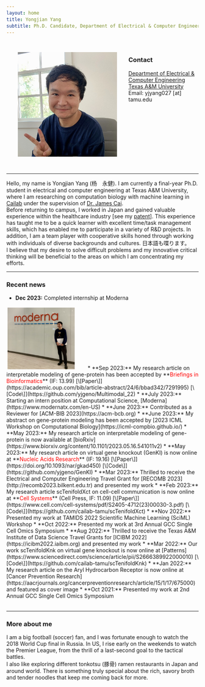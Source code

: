 ```yaml
---
layout: home
title: Yongjian Yang
subtitle: Ph.D. Candidate, Department of Electrical & Computer Engineering, Texas A&M University
---
```


<style>
  img {
    margin: 30px;
  }
</style>
<img align="left" src="assets/img/image.jpeg" alt="yjgeno" width=260>
<br>

### Contact <br>
[Department of Electrical & Computer Engineering](https://engineering.tamu.edu/electrical) <br>
[Texas A&M University](http://www.tamu.edu) <br>
Email: yjyang027 [at] tamu.edu <br>
<br clear="left"/>
<hr>

<!-- ### My 101 -->
Hello, my name is Yongjian Yang (杨　永健). I am currently a final-year Ph.D. student in electrical and computer engineering at Texas A&M University, where I am researching on computation biology with machine learning in [Cailab](https://cailab-tamu.github.io) under the supervision of [Dr. James Cai](https://engineering.tamu.edu/electrical/profiles/james-cai.html). <br>
Before returning to campus, I worked in Japan and gained valuable experience within the healthcare industry [see my [patent](https://patents.google.com/patent/US11511246B2/en)]. This experience has taught me to be a quick learner with excellent time/task management skills, which has enabled me to participate in a variety of R&D projects. In addition, I am a team player with cooperative skills honed through working with individuals of diverse backgrounds and cultures. 日本語も喋ります。<br>
I believe that my desire to solve difficult problems and my innovative critical thinking will be beneficial to the areas on which I am concentrating my efforts.
<br>
<hr>

### Recent news
* **Dec 2023:** Completed internship at Moderna <br>
<img src="assets/img/mymoderna.jpg" alt="Moderna Internship Snapshot" style="max-width: 35%; margin-top: 3px; margin-bottom: 2px; margin-left: 3px">
* **Sep 2023:** My research article on interpretable modeling of gene-protein has been accepted by **<span style="color:red;">Briefings in Bioinformatics</span>** (IF: 13.99) [\[Paper\]](https://academic.oup.com/bib/article-abstract/24/6/bbad342/7291995) [\[Code\]](https://github.com/yjgeno/Multimodal_22)
* **July 2023:** Starting an intern position at Computational Science, [Moderna](https://www.modernatx.com/en-US)
* **June 2023:** Contributed as a Reviewer for [ACM-BIB 2023](https://acm-bcb.org)
* **June 2023:** My abstract on gene-protein modeling has been accepted by [2023 ICML Workshop on Computational Biology](https://icml-compbio.github.io/)
* **May 2023:** My research article on interpretable modeling of gene-protein is now available at [bioRxiv](https://www.biorxiv.org/content/10.1101/2023.05.16.541011v2)
* **May 2023:** My research article on virtual gene knockout (GenKI) is now online at **<span style="color:red;">Nucleic Acids Research</span>** (IF: 19.16) [\[Paper\]](https://doi.org/10.1093/nar/gkad450) [\[Code\]](https://github.com/yjgeno/GenKI)
* **Mar 2023:** Thrilled to receive the Electrical and Computer Engineering Travel Grant for [RECOMB 2023](http://recomb2023.bilkent.edu.tr) and presented my work
* **Feb 2023:** My research article scTenifoldXct on cell-cell communication is now online at **<span style="color:red;">Cell Systems</span>** (Cell Press, IF: 11.09) [\[Paper\]](https://www.cell.com/cell-systems/pdf/S2405-4712(23)00030-3.pdf) [\[Code\]](https://github.com/cailab-tamu/scTenifoldXct)
* **Nov 2022:** Presented my work at TAMIDS 2022 Scientific Machine Learning (SciML) Workshop
* **Oct 2022:** Presented my work at 3rd Annual GCC Single Cell Omics Symposium
* **Aug 2022:** Thrilled to receive the Texas A&M Institute of Data Science Travel Grants for [ICIBM 2022](https://icibm2022.iaibm.org) and presented my work
* **Mar 2022:** Our work scTenifoldKnk on virtual gene knockout is now online at [Patterns](https://www.sciencedirect.com/science/article/pii/S2666389922000010) [\[Code\]](https://github.com/cailab-tamu/scTenifoldKnk)
* **Jan 2022:** My research article on the Aryl Hydrocarbon Receptor is now online at [Cancer Prevention Research](https://aacrjournals.org/cancerpreventionresearch/article/15/1/17/675000) and featured as cover image
* **Oct 2021:** Presented my work at 2nd Annual GCC Single Cell Omics Symposium
<br>
<br>
<hr>

### More about me
I am a big football (soccer) fan, and I was fortunate enough to watch the 2018 World Cup final in Russia. In US, I rise early on the weekends to watch the Premier League, from the thrill of a last-second goal to the tactical battles.<br>
I also like exploring different tonkotsu (豚骨) ramen restaurants in Japan and around world. There is something truly special about the rich, savory broth and tender noodles that keep me coming back for more.